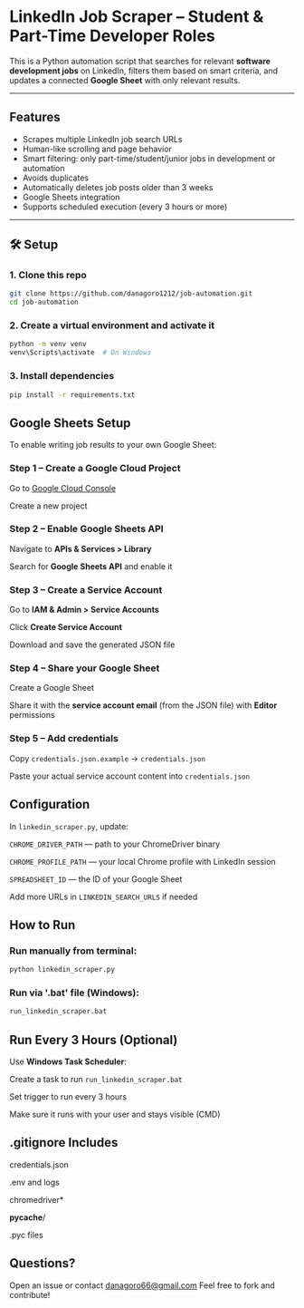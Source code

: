 ﻿# LinkedIn Job Scraper – Student & Part-Time Developer Roles

This is a Python automation script that searches for relevant **software development jobs** on LinkedIn, filters them based on smart criteria, and updates a connected **Google Sheet** with only relevant results.

---

##  Features

-  Scrapes multiple LinkedIn job search URLs
-  Human-like scrolling and page behavior
-  Smart filtering: only part-time/student/junior jobs in development or automation
-  Avoids duplicates
-  Automatically deletes job posts older than 3 weeks
-  Google Sheets integration
-  Supports scheduled execution (every 3 hours or more)

---

## 🛠 Setup

### 1. Clone this repo

```bash
git clone https://github.com/danagoro1212/job-automation.git
cd job-automation
```

### 2. Create a virtual environment and activate it

```bash
python -m venv venv
venv\Scripts\activate  # On Windows
```

### 3. Install dependencies

```bash
pip install -r requirements.txt
```

## Google Sheets Setup
To enable writing job results to your own Google Sheet:

### Step 1 – Create a Google Cloud Project
Go to [Google Cloud Console](https://console.cloud.google.com/)

Create a new project

### Step 2 – Enable Google Sheets API
Navigate to **APIs & Services > Library**

Search for **Google Sheets API** and enable it

### Step 3 – Create a Service Account
Go to **IAM & Admin > Service Accounts**

Click **Create Service Account**

Download and save the generated JSON file

### Step 4 – Share your Google Sheet
Create a Google Sheet

Share it with the **service account email** (from the JSON file) with **Editor** permissions

### Step 5 – Add credentials
Copy `credentials.json.example` → `credentials.json`

Paste your actual service account content into `credentials.json`

## Configuration

In `linkedin_scraper.py`, update:

`CHROME_DRIVER_PATH` — path to your ChromeDriver binary

`CHROME_PROFILE_PATH` — your local Chrome profile with LinkedIn session

`SPREADSHEET_ID` — the ID of your Google Sheet

Add more URLs in `LINKEDIN_SEARCH_URLS` if needed

##  How to Run

### Run manually from terminal:

```bash
python linkedin_scraper.py
```

### Run via '.bat' file (Windows):

```bash
run_linkedin_scraper.bat
```

## Run Every 3 Hours (Optional)
Use **Windows Task Scheduler**:

Create a task to run `run_linkedin_scraper.bat`

Set trigger to run every 3 hours

Make sure it runs with your user and stays visible (CMD)

## .gitignore Includes

credentials.json

.env and logs

chromedriver*

__pycache__/

.pyc files

## Questions?
Open an issue or contact danagoro66@gmail.com
Feel free to fork and contribute!
